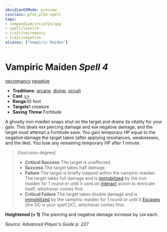 ```yaml
---
obsidianUIMode: preview
cssclass: pf2e,pf2e-spell
tags:
- compendium/src/pf2e/apg
- spell/level/4
- trait/necromancy
- trait/negative
aliases: ["Vampiric Maiden"]
---
```

# Vampiric Maiden *Spell 4*   
[necromancy](../../Rules/traits/necromancy.md)  [negative](../../Rules/traits/negative.md)  

- **Traditions**: [arcane](../../Rules/traits/arcane.md), [divine](../../Rules/traits/divine.md), [occult](../../Rules/traits/occult.md)
- **Cast** [>>](../../Rules/core-rulebook/chapter-9-playing-the-game.md#Actions "Two-Action") 
- **Range**30 foot
- **Targets**1 creature
- **Saving Throw** Fortitude

A ghostly iron maiden snaps shut on the target and drains its vitality for your gain. This deals `4d4` piercing damage and `4d4` negative damage, and the target must attempt a Fortitude save. You gain temporary HP equal to the negative damage the target takes (after applying resistances, weaknesses, and the like). You lose any remaining temporary HP after 1 minute.

> [!success-degree] 
> - **Critical Success** The target is unaffected.
> - **Success** The target takes half damage.
> - **Failure** The target is briefly trapped within the vampiric maiden. The target takes full damage and is [immobilized](../../Rules/conditions.md#Immobilized) by the iron maiden for 1 round or until it uses an [Interact](../../Rules/actions/interact.md) action to extricate itself, whichever comes first.
> - **Critical Failure** The target takes double damage and is [immobilized](../../Rules/conditions.md#Immobilized) by the vampiric maiden for 1 round or until it [Escapes](../../Rules/actions/escape.md) (the DC is your spell DC), whichever comes first.

**Heightened (+ 1)** The piercing and negative damage increase by `1d4` each.

*Source: Advanced Player's Guide p. 227*